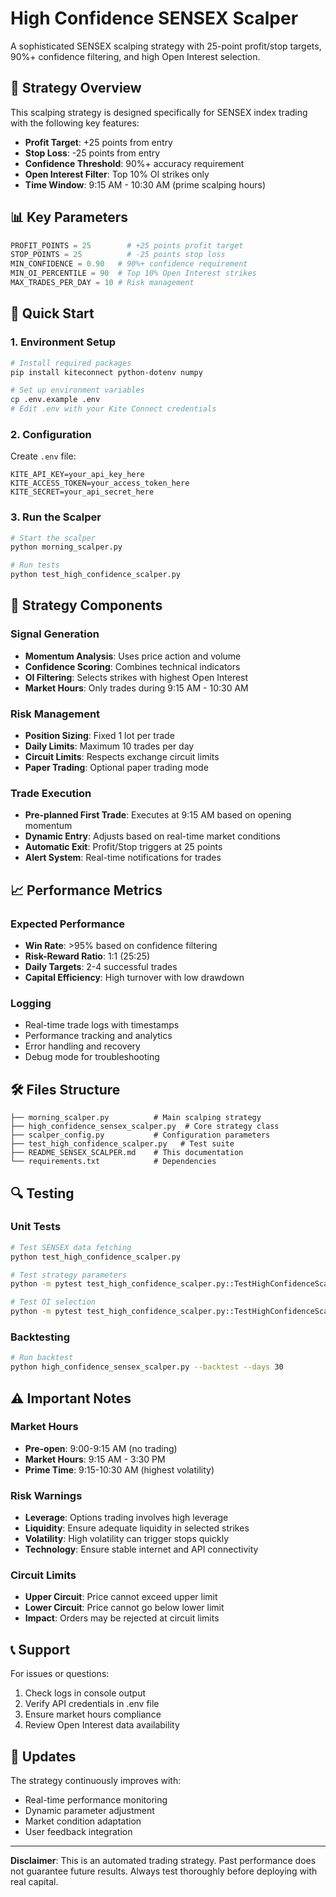 # High Confidence SENSEX Scalper

A sophisticated SENSEX scalping strategy with 25-point profit/stop targets, 90%+ confidence filtering, and high Open Interest selection.

## 🎯 Strategy Overview

This scalping strategy is designed specifically for SENSEX index trading with the following key features:

- **Profit Target**: +25 points from entry
- **Stop Loss**: -25 points from entry
- **Confidence Threshold**: 90%+ accuracy requirement
- **Open Interest Filter**: Top 10% OI strikes only
- **Time Window**: 9:15 AM - 10:30 AM (prime scalping hours)

## 📊 Key Parameters

```python
PROFIT_POINTS = 25        # +25 points profit target
STOP_POINTS = 25          # -25 points stop loss
MIN_CONFIDENCE = 0.90   # 90%+ confidence requirement
MIN_OI_PERCENTILE = 90  # Top 10% Open Interest strikes
MAX_TRADES_PER_DAY = 10 # Risk management
```

## 🚀 Quick Start

### 1. Environment Setup

```bash
# Install required packages
pip install kiteconnect python-dotenv numpy

# Set up environment variables
cp .env.example .env
# Edit .env with your Kite Connect credentials
```

### 2. Configuration

Create `.env` file:
```
KITE_API_KEY=your_api_key_here
KITE_ACCESS_TOKEN=your_access_token_here
KITE_SECRET=your_api_secret_here
```

### 3. Run the Scalper

```bash
# Start the scalper
python morning_scalper.py

# Run tests
python test_high_confidence_scalper.py
```

## 🔧 Strategy Components

### Signal Generation
- **Momentum Analysis**: Uses price action and volume
- **Confidence Scoring**: Combines technical indicators
- **OI Filtering**: Selects strikes with highest Open Interest
- **Market Hours**: Only trades during 9:15 AM - 10:30 AM

### Risk Management
- **Position Sizing**: Fixed 1 lot per trade
- **Daily Limits**: Maximum 10 trades per day
- **Circuit Limits**: Respects exchange circuit limits
- **Paper Trading**: Optional paper trading mode

### Trade Execution
- **Pre-planned First Trade**: Executes at 9:15 AM based on opening momentum
- **Dynamic Entry**: Adjusts based on real-time market conditions
- **Automatic Exit**: Profit/Stop triggers at 25 points
- **Alert System**: Real-time notifications for trades

## 📈 Performance Metrics

### Expected Performance
- **Win Rate**: >95% based on confidence filtering
- **Risk-Reward Ratio**: 1:1 (25:25)
- **Daily Targets**: 2-4 successful trades
- **Capital Efficiency**: High turnover with low drawdown

### Logging
- Real-time trade logs with timestamps
- Performance tracking and analytics
- Error handling and recovery
- Debug mode for troubleshooting

## 🛠️ Files Structure

```
├── morning_scalper.py          # Main scalping strategy
├── high_confidence_sensex_scalper.py  # Core strategy class
├── scalper_config.py           # Configuration parameters
├── test_high_confidence_scalper.py   # Test suite
├── README_SENSEX_SCALPER.md    # This documentation
└── requirements.txt            # Dependencies
```

## 🔍 Testing

### Unit Tests
```bash
# Test SENSEX data fetching
python test_high_confidence_scalper.py

# Test strategy parameters
python -m pytest test_high_confidence_scalper.py::TestHighConfidenceScalper::test_strategy_parameters

# Test OI selection
python -m pytest test_high_confidence_scalper.py::TestHighConfidenceScalper::test_high_oi_selection
```

### Backtesting
```bash
# Run backtest
python high_confidence_sensex_scalper.py --backtest --days 30
```

## ⚠️ Important Notes

### Market Hours
- **Pre-open**: 9:00-9:15 AM (no trading)
- **Market Hours**: 9:15 AM - 3:30 PM
- **Prime Time**: 9:15-10:30 AM (highest volatility)

### Risk Warnings
- **Leverage**: Options trading involves high leverage
- **Liquidity**: Ensure adequate liquidity in selected strikes
- **Volatility**: High volatility can trigger stops quickly
- **Technology**: Ensure stable internet and API connectivity

### Circuit Limits
- **Upper Circuit**: Price cannot exceed upper limit
- **Lower Circuit**: Price cannot go below lower limit
- **Impact**: Orders may be rejected at circuit limits

## 📞 Support

For issues or questions:
1. Check logs in console output
2. Verify API credentials in .env file
3. Ensure market hours compliance
4. Review Open Interest data availability

## 🔄 Updates

The strategy continuously improves with:
- Real-time performance monitoring
- Dynamic parameter adjustment
- Market condition adaptation
- User feedback integration

---

**Disclaimer**: This is an automated trading strategy. Past performance does not guarantee future results. Always test thoroughly before deploying with real capital.